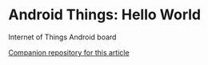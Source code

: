 # Android Things: Hello World
Internet of Things Android board

[Companion repository for this article](https://medium.com/@johnfoushee/unboxing-android-things-f1b388aae775)
